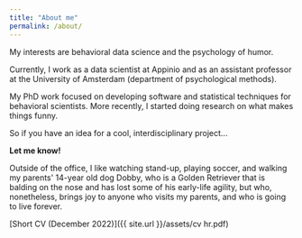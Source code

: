 ```yaml
---
title: "About me"
permalink: /about/
---
```


My interests are behavioral data science and the psychology of humor.

Currently, I work as a data scientist at Appinio and as an assistant professor at the University of Amsterdam (department of psychological methods).

My PhD work focused on developing software and statistical techniques for behavioral scientists. More recently, I started doing research on what makes things funny.

So if you have an idea for a cool, interdisciplinary project...

**Let me know!**

Outside of the office, I like watching stand-up, playing soccer, and walking my parents' 14-year old dog Dobby, who is a Golden Retriever that is balding on the nose and has lost some of his early-life agility, but who, nonetheless, brings joy to anyone who visits my parents, and who is going to live forever. 

[Short CV (December 2022)]({{ site.url }}/assets/cv hr.pdf)